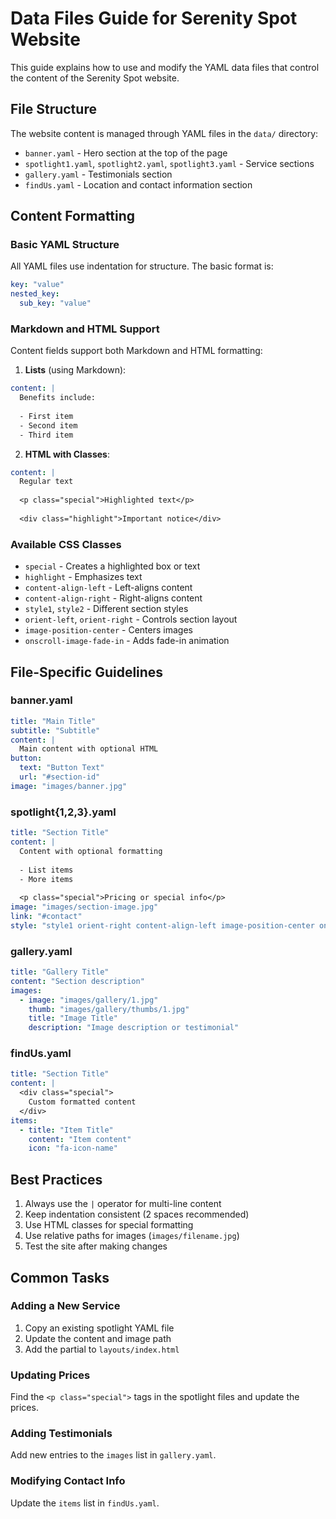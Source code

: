 # Data Files Guide for Serenity Spot Website

This guide explains how to use and modify the YAML data files that control the content of the Serenity Spot website.

## File Structure

The website content is managed through YAML files in the `data/` directory:

- `banner.yaml` - Hero section at the top of the page
- `spotlight1.yaml`, `spotlight2.yaml`, `spotlight3.yaml` - Service sections
- `gallery.yaml` - Testimonials section
- `findUs.yaml` - Location and contact information section

## Content Formatting

### Basic YAML Structure

All YAML files use indentation for structure. The basic format is:
```yaml
key: "value"
nested_key:
  sub_key: "value"
```

### Markdown and HTML Support

Content fields support both Markdown and HTML formatting:

1. **Lists** (using Markdown):
```yaml
content: |
  Benefits include:
  
  - First item
  - Second item
  - Third item
```

2. **HTML with Classes**:
```yaml
content: |
  Regular text
  
  <p class="special">Highlighted text</p>
  
  <div class="highlight">Important notice</div>
```

### Available CSS Classes

- `special` - Creates a highlighted box or text
- `highlight` - Emphasizes text
- `content-align-left` - Left-aligns content
- `content-align-right` - Right-aligns content
- `style1`, `style2` - Different section styles
- `orient-left`, `orient-right` - Controls section layout
- `image-position-center` - Centers images
- `onscroll-image-fade-in` - Adds fade-in animation

## File-Specific Guidelines

### banner.yaml
```yaml
title: "Main Title"
subtitle: "Subtitle"
content: |
  Main content with optional HTML
button:
  text: "Button Text"
  url: "#section-id"
image: "images/banner.jpg"
```

### spotlight{1,2,3}.yaml
```yaml
title: "Section Title"
content: |
  Content with optional formatting
  
  - List items
  - More items
  
  <p class="special">Pricing or special info</p>
image: "images/section-image.jpg"
link: "#contact"
style: "style1 orient-right content-align-left image-position-center onscroll-image-fade-in"
```

### gallery.yaml
```yaml
title: "Gallery Title"
content: "Section description"
images:
  - image: "images/gallery/1.jpg"
    thumb: "images/gallery/thumbs/1.jpg"
    title: "Image Title"
    description: "Image description or testimonial"
```

### findUs.yaml
```yaml
title: "Section Title"
content: |
  <div class="special">
    Custom formatted content
  </div>
items:
  - title: "Item Title"
    content: "Item content"
    icon: "fa-icon-name"
```

## Best Practices

1. Always use the `|` operator for multi-line content
2. Keep indentation consistent (2 spaces recommended)
3. Use HTML classes for special formatting
4. Use relative paths for images (`images/filename.jpg`)
5. Test the site after making changes

## Common Tasks

### Adding a New Service
1. Copy an existing spotlight YAML file
2. Update the content and image path
3. Add the partial to `layouts/index.html`

### Updating Prices
Find the `<p class="special">` tags in the spotlight files and update the prices.

### Adding Testimonials
Add new entries to the `images` list in `gallery.yaml`.

### Modifying Contact Info
Update the `items` list in `findUs.yaml`.
